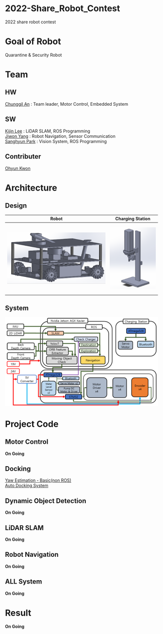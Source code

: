 # 2022-Share_Robot_Contest
2022 share robot contest  

# Goal of Robot
Quarantine & Security Robot

# Team
## HW
[Chunggil An](https://github.com/chunggilan) : Team leader, Motor Control, Embedded System  
## SW
[Kijin Lee](https://github.com/Daidalos99) : LiDAR SLAM, ROS Programming  
[Jiwon Yang](https://github.com/ynji1) : Robot Navigation, Sensor Communication  
[Sanghyun Park](https://github.com/SanghyunPark01) : Vision System, ROS Programming
## Contributer 
[Ohyun Kwon](https://github.com/OhyunKwon99)

# Architecture
## Design
|Robot|Charging Station|
|:--:|:--:|
|<p align="center"><img src="image/HW_Robot.png" width="800px"></p> |<p align="center"><img src="image/HW_Charger.png" width="300px"></p> |

## System
<p align="center"><img src="image/System_Architecture.png" width="800px"></p>  

# Project Code 
## Motor Control
**On Going** 
## Docking
[Yaw Estimation - Basic(non ROS)](https://github.com/SanghyunPark01/Yaw-Estimation)  
[Auto Docking System](https://github.com/SanghyunPark01/Auto-Docking-ROS)

## Dynamic Object Detection
**On Going** 

## LiDAR SLAM
**On Going** 

## Robot Navigation
**On Going** 

## ALL System
**On Going** 

# Result
**On Going**